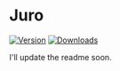 # Juro

[![Version](https://img.shields.io/nuget/v/Juro.svg?style=for-the-badge&logo=nuget&logoColor=white)](https://nuget.org/packages/Juro)
[![Downloads](https://img.shields.io/nuget/dt/Juro.svg?style=for-the-badge&logo=discord&logoColor=white)](https://nuget.org/packages/Juro)

I'll update the readme soon.